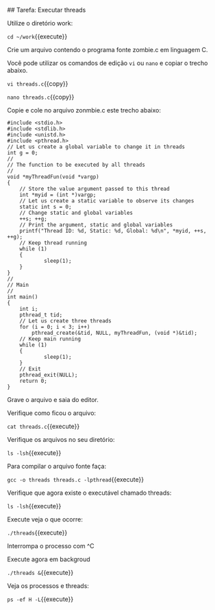 

## Tarefa: Executar threads


Utilize o diretório work:

`cd ~/work`{{execute}}



Crie um arquivo contendo o programa fonte zombie.c em linguagem C.

Você pode utilizar os comandos de edição `vi` ou `nano` e copiar o trecho abaixo. 

`vi threads.c`{{copy}}

`nano threads.c`{{copy}}

Copie e cole no arquivo zonmbie.c este trecho abaixo:

    #include <stdio.h>
    #include <stdlib.h>
    #include <unistd.h>
    #include <pthread.h>
    // Let us create a global variable to change it in threads
    int g = 0;
    //
    // The function to be executed by all threads
    //
    void *myThreadFun(void *vargp)
    {
    	// Store the value argument passed to this thread
    	int *myid = (int *)vargp;
    	// Let us create a static variable to observe its changes
    	static int s = 0;
    	// Change static and global variables
    	++s; ++g;
    	// Print the argument, static and global variables
    	printf("Thread ID: %d, Static: %d, Global: %d\n", *myid, ++s, ++g);
    	// Keep thread running
    	while (1)
    	{
    			sleep(1);
    	}
    }
    //
    // Main
    //
    int main()
    {
    	int i;
    	pthread_t tid;
    	// Let us create three threads
    	for (i = 0; i < 3; i++)
    		pthread_create(&tid, NULL, myThreadFun, (void *)&tid);
    	// Keep main running
    	while (1)
    	{
    			sleep(1);
    	}
    	// Exit
    	pthread_exit(NULL);
    	return 0;
    }


Grave o arquivo e saia do editor.

Verifique como ficou o arquivo:

`cat threads.c`{{execute}}

Verifique os arquivos no seu diretório:

`ls -lsh`{{execute}}


Para compilar o arquivo fonte faça:

`gcc -o threads threads.c -lpthread`{{execute}}

Verifique que agora existe o executável chamado threads:

`ls -lsh`{{execute}}

Execute veja o que ocorre:

`./threads`{{execute}}

Interrompa o processo com ^C

Execute agora em backgroud

`./threads &`{{execute}}

Veja os processos e threads:

`ps -ef H -L`{{execute}}


